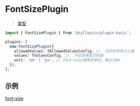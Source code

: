 # FontSizePlugin <!-- {docsify-ignore-all} -->

> [类型](/zh-cn/plugins/types)

```typescript
import { FontSizePlugin } from '@syllepsis/plugin-basic';

plugins: [
  new FontSizePlugin({
    allowedValues: TAllowedValuesConfig, //  允许的字体大小值
    values: TValuesConfig, //  下拉菜单显示的值
    unit: 'em' | 'px', // font-size使用的单位，默认为em
  }),
];
```

## 示例

[font-size](https://codesandbox.io/embed/use-plugin-forked-86pdb?hidenavigation=1 ':include :type=iframe width=100% height=500px')
